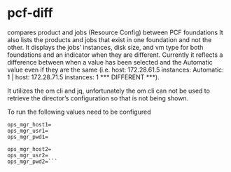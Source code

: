 # pcf-diff
compares product and jobs (Resource Config) between PCF foundations
It also lists the products and jobs that exist in one foundation and not the other.
It displays the jobs’ instances, disk size, and vm type for both foundations and an
indicator when they are different. Currently it reflects a difference between when a
value has been selected and the Automatic value even if they are the same
(i.e. host: 172.28.61.5 instances: Automatic: 1 | host: 172.28.71.5 instances: 1    *** DIFFERENT ***).

It utilizes the om cli and jq, unfortunately the om cli can not be used to retrieve the director’s
configuration so that is not being shown.

To run the following values need to be configured

```# foundations to compare
ops_mgr_host1=
ops_mgr_usr1=
ops_mgr_pwd1=

ops_mgr_host2=
ops_mgr_usr2=
ops_mgr_pwd2=```
